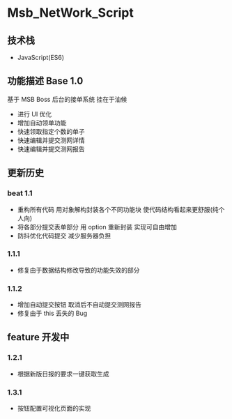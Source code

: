 # Msb_NetWork_Script

## 技术栈

- JavaScript(ES6)

## 功能描述 Base 1.0

基于 MSB Boss 后台的接单系统 挂在于油候

- 进行 UI 优化
- 增加自动领单功能
- 快速领取指定个数的单子
- 快速编辑并提交测网详情
- 快速编辑并提交测网报告

## 更新历史

### beat 1.1

- 重构所有代码 用对象解构封装各个不同功能块 使代码结构看起来更舒服(纯个人向)
- 将各部分提交表单部分 用 option 重新封装 实现可自由增加
- 防抖优化代码提交 减少服务器负担

### 1.1.1

- 修复由于数据结构修改导致的功能失效的部分

### 1.1.2

- 增加自动提交按钮 取消后不自动提交测网报告
- 修复由于 this 丢失的 Bug

## feature 开发中

### 1.2.1

- 根据新版日报的要求一键获取生成

### 1.3.1

- 按钮配置可视化页面的实现
